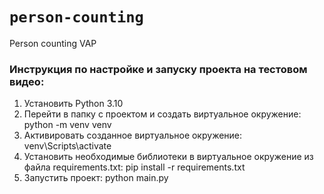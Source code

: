 # `person-counting`
Person counting VAP

### Инструкция по настройке и запуску проекта на тестовом видео:
1) Установить Python 3.10
2) Перейти в папку с проектом и создать виртуальное окружение: python -m venv venv
3) Активировать созданное виртуальное окружение: venv\Scripts\activate
4) Установить необходимые библиотеки в виртуальное окружение из файла requirements.txt: pip install -r requirements.txt
5) Запустить проект: python main.py
